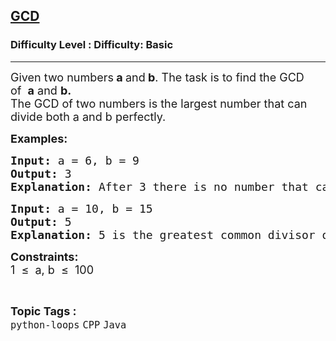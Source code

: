<h2><a href="https://www.geeksforgeeks.org/problems/gcd--144435/1?&selectedLang=python3">GCD</a></h2><h3>Difficulty Level : Difficulty: Basic</h3><hr><div class="problems_problem_content__Xm_eO"><p><span style="font-size: 18px;">Given two numbers<strong>&nbsp;a&nbsp;</strong>and<strong>&nbsp;b</strong>. The task is to find the GCD of&nbsp;&nbsp;<strong>a</strong>&nbsp;and&nbsp;<strong>b.<br></strong></span><span style="font-size: 18px;">The GCD of two numbers is the largest number that can divide both a and b perfectly.</span></p>
<p><span style="font-size: 18px;"><strong>Examples:</strong></span></p>
<pre><span style="font-size: 18px;"><strong>Input: </strong>a = 6, b = 9
<strong>Output: </strong>3
<strong>Explanation: </strong>After 3 there is no number that can divide both 6 and 9 perfectly.</span></pre>
<pre><span style="font-size: 18px;"><strong>Input: </strong>a = 10, b = 15
<strong>Output: </strong>5
<strong>Explanation: </strong></span><span style="font-size: 18px;">5 is the greatest common divisor of 10 and 15.</span></pre>
<p><span style="font-size: 18px;"><strong>Constraints:</strong></span><br><span style="font-size: 18px;">1&nbsp; ≤&nbsp; a, b&nbsp; ≤&nbsp; 100</span></p></div><br><p><span style=font-size:18px><strong>Topic Tags : </strong><br><code>python-loops</code>&nbsp;<code>CPP</code>&nbsp;<code>Java</code>&nbsp;
